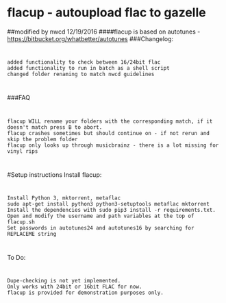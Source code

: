 # flacup - autoupload flac to gazelle
##modified by nwcd 12/19/2016
####flacup is based on autotunes - https://bitbucket.org/whatbetter/autotunes
###Changelog:
#
    added functionality to check between 16/24bit flac
    added functionality to run in batch as a shell script
    changed folder renaming to match nwcd guidelines
#

###FAQ
#
    flacup WILL rename your folders with the corresponding match, if it doesn't match press B to abort.
    flacup crashes sometimes but should continue on - if not rerun and skip the problem folder
    flacup only looks up through musicbrainz - there is a lot missing for vinyl rips
#


#Setup instructions
Install flacup:
#
    Install Python 3, mktorrent, metaflac
    sudo apt-get install python3 python3-setuptools metaflac mktorrent
    Install the dependencies with sudo pip3 install -r requirements.txt. 
    Open and modify the username and path variables at the top of flacup.sh
    Set passwords in autotunes24 and autotunes16 by searching for REPLACEME string
#

To Do:
#
    Dupe-checking is not yet implemented.
    Only works with 24bit or 16bit FLAC for now.
    flacup is provided for demonstration purposes only.
#
